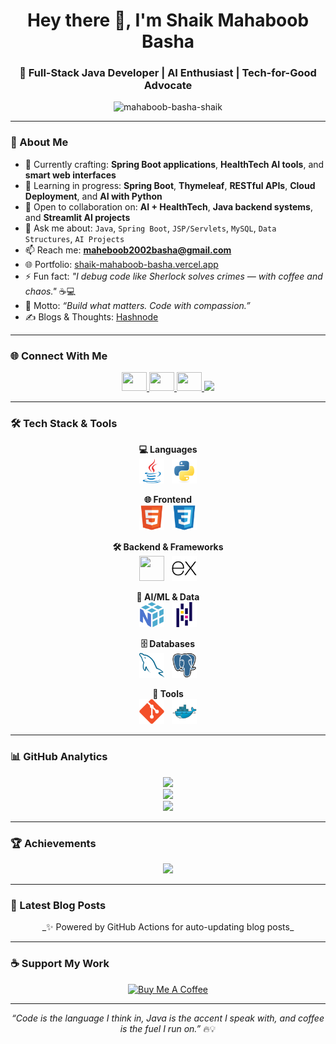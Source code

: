 <h1 align="center">Hey there 👋, I'm Shaik Mahaboob Basha</h1>
<h3 align="center">🚀 Full-Stack Java Developer | AI Enthusiast | Tech-for-Good Advocate</h3>

<p align="center">
  <img src="https://komarev.com/ghpvc/?username=mahaboob-basha-shaik&label=Profile%20views&color=0e75b6&style=flat" alt="mahaboob-basha-shaik" />
</p>

---

### 🌟 About Me

* 🔭 Currently crafting: **Spring Boot applications**, **HealthTech AI tools**, and **smart web interfaces**
* 🧠 Learning in progress: **Spring Boot**, **Thymeleaf**, **RESTful APIs**, **Cloud Deployment**, and **AI with Python**
* 🤝 Open to collaboration on: **AI + HealthTech**, **Java backend systems**, and **Streamlit AI projects**
* 💬 Ask me about: `Java`, `Spring Boot`, `JSP/Servlets`, `MySQL`, `Data Structures`, `AI Projects`
* 📫 Reach me: **[maheboob2002basha@gmail.com](mailto:maheboob2002basha@gmail.com)**
* 🌐 Portfolio: [shaik-mahaboob-basha.vercel.app](https://shaik-mahaboob-basha.vercel.app)
* ⚡ Fun fact: *"I debug code like Sherlock solves crimes — with coffee and chaos."* ☕💻
* 🧠 Motto: *“Build what matters. Code with compassion.”*
* ✍️ Blogs & Thoughts: [Hashnode](https://hashnode.com/@maheboob)

---

### 🌐 Connect With Me

<p align="center">
  <a href="https://twitter.com/maheboo98692378" target="_blank">
    <img src="https://raw.githubusercontent.com/rahuldkjain/github-profile-readme-generator/master/src/images/icons/Social/twitter.svg" height="30" width="40" />
  </a>
  <a href="https://www.linkedin.com/in/mahaboob-shaik-991380239/" target="_blank">
    <img src="https://raw.githubusercontent.com/rahuldkjain/github-profile-readme-generator/master/src/images/icons/Social/linked-in-alt.svg" height="30" width="40" />
  </a>
  <a href="https://www.behance.net/maheboobbasha1" target="_blank">
    <img src="https://raw.githubusercontent.com/rahuldkjain/github-profile-readme-generator/master/src/images/icons/Social/behance.svg" height="30" width="40" />
  </a>
  <a href="mailto:maheboob2002basha@gmail.com">
    <img src="https://img.shields.io/badge/Gmail-D14836?style=for-the-badge&logo=gmail&logoColor=white" height="30" />
  </a>
</p>

---

### 🛠️ Tech Stack & Tools

<p align="center">
  <strong>💻 Languages</strong><br/>
  <img src="https://raw.githubusercontent.com/devicons/devicon/master/icons/java/java-original.svg" width="40" height="40" />&nbsp;&nbsp;
  <img src="https://raw.githubusercontent.com/devicons/devicon/master/icons/python/python-original.svg" width="40" height="40" />
</p>
<p align="center">
  <strong>🌐 Frontend</strong><br/>
  <img src="https://raw.githubusercontent.com/devicons/devicon/master/icons/html5/html5-original.svg" width="40" height="40" />&nbsp;&nbsp;
  <img src="https://raw.githubusercontent.com/devicons/devicon/master/icons/css3/css3-original.svg" width="40" height="40" />
</p>
<p align="center">
  <strong>🛠️ Backend & Frameworks</strong><br/>
  <img src="https://www.vectorlogo.zone/logos/springio/springio-icon.svg" width="40" height="40" />&nbsp;&nbsp;
  <img src="https://raw.githubusercontent.com/devicons/devicon/master/icons/express/express-original.svg" width="40" height="40" />
</p>
<p align="center">
  <strong>🧠 AI/ML & Data</strong><br/>
  <img src="https://raw.githubusercontent.com/devicons/devicon/master/icons/numpy/numpy-original.svg" width="40" height="40" />&nbsp;&nbsp;
  <img src="https://raw.githubusercontent.com/devicons/devicon/master/icons/pandas/pandas-original.svg" width="40" height="40" />
</p>
<p align="center">
  <strong>🗄️ Databases</strong><br/>
  <img src="https://raw.githubusercontent.com/devicons/devicon/master/icons/mysql/mysql-original.svg" width="40" height="40" />&nbsp;&nbsp;
  <img src="https://raw.githubusercontent.com/devicons/devicon/master/icons/postgresql/postgresql-original.svg" width="40" height="40" />
</p>
<p align="center">
  <strong>🔧 Tools</strong><br/>
  <img src="https://raw.githubusercontent.com/devicons/devicon/master/icons/git/git-original.svg" width="40" height="40" />&nbsp;&nbsp;
  <img src="https://raw.githubusercontent.com/devicons/devicon/master/icons/docker/docker-original.svg" width="40" height="40" />
</p>

---

### 📊 GitHub Analytics

<p align="center">
  <img src="https://github-readme-stats.vercel.app/api?username=mahaboob-basha-shaik&show_icons=true&theme=tokyonight" />
  <br/>
  <img src="https://github-readme-stats.vercel.app/api/top-langs/?username=mahaboob-basha-shaik&layout=compact&theme=tokyonight" />
  <br/>
  <img src="https://github-readme-streak-stats.herokuapp.com/?user=mahaboob-basha-shaik&theme=tokyonight" />
</p>

---

### 🏆 Achievements

<p align="center">
  <img src="https://github-profile-trophy.vercel.app/?username=mahaboob-basha-shaik&theme=onedark&row=2&column=3" />
</p>

---

### 📰 Latest Blog Posts

<!-- BLOG-POST-LIST:START -->

<!-- BLOG-POST-LIST:END -->

<p align="center">
  _✨ Powered by GitHub Actions for auto-updating blog posts_
</p>

---

### ☕ Support My Work

<p align="center">
  <a href="https://buymeacoffee.com/maheboob20v" target="_blank">
    <img src="https://cdn.buymeacoffee.com/buttons/v2/default-yellow.png" height="50" width="210" alt="Buy Me A Coffee" />
  </a>
</p>

---

<p align="center">
  <em>“Code is the language I think in, Java is the accent I speak with, and coffee is the fuel I run on.”</em> 🔥💡
</p>
